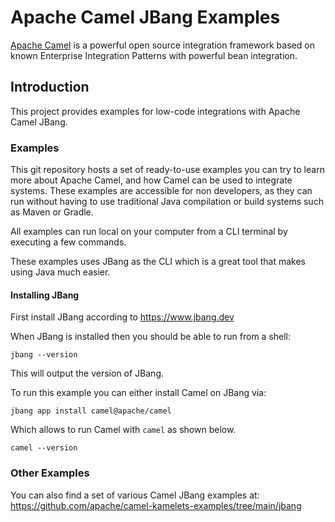 # Apache Camel JBang Examples

[Apache Camel](http://camel.apache.org/) is a powerful open source integration framework based on known
Enterprise Integration Patterns with powerful bean integration.

## Introduction

This project provides examples for low-code integrations with Apache Camel JBang.

### Examples

This git repository hosts a set of ready-to-use examples you can try to learn more about Apache Camel,
and how Camel can be used to integrate systems. These examples are accessible for non developers, as
they can run without having to use traditional Java compilation or build systems such as Maven or Gradle.

All examples can run local on your computer from a CLI terminal by executing a few commands.

These examples uses JBang as the CLI which is a great tool that makes using Java much easier.

#### Installing JBang

First install JBang according to https://www.jbang.dev

When JBang is installed then you should be able to run from a shell:

```shell
jbang --version
```

This will output the version of JBang.

To run this example you can either install Camel on JBang via:

```shell
jbang app install camel@apache/camel
```

Which allows to run Camel with `camel` as shown below.

```shell
camel --version
```

### Other Examples

You can also find a set of various Camel JBang examples at: https://github.com/apache/camel-kamelets-examples/tree/main/jbang 

